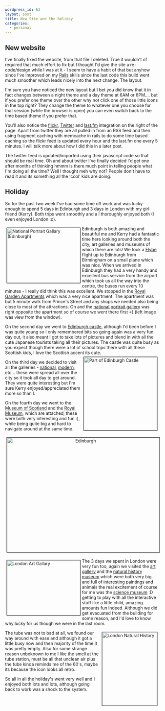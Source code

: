 ```yaml
---
wordpress_id: 63
layout: post
title: New Site and the holiday
categories:
  - personal
---
```

## New website

I've finally fixed the website, from that file I deleted. True it wouldn't of required that much effort to fix but I thought I'd give the site a re-code/design while I was at it - I seem to have a habit of that but anyhow since I've improved on my [Rails](http://rubyonrails.org/ "Ruby on Rails") skills since the last code this build went much smoother which leads nicely into the next change. The layout.

I'm sure you have noticed the new layout but I bet you did know that it in fact changes between a night theme and a day theme at 6AM or 6PM.... but if you prefer one theme over the other why not click one of those little icons in the top right? They change the theme to whatever one you choose for that session (while the browser is open) you can even switch back to the time based theme if you prefer that.

You'll also notice the [flickr](http://flickr.com "Flickr"), [Twitter](http://twitter.com "Twitter") and [last.fm](http://last.fm "Last.fm") integration on the right of the page. Apart from twitter they are all pulled in from an RSS feed and then using fragment caching with memcache in rails to do some time based caching so the flickr feed is updated every hour and the last.fm one every 5 minutes. I will talk more about how I did this in a later post.

The twitter feed is updated/imported using their javascript code so that should be real time. Oh and about twitter I've finally decided I'd get one after months of thinking hmmm is there much point in telling people what I'm doing all the time? Well I thought meh why not? People don't have to read it and its something all the 'cool' kids are doing.


## Holiday

So for the past two week I've had some time off work and was lucky enough to spend 5 days in Edinburgh and 3 days in London with my girl friend (Kerry). Both trips went smoothly and a I thoroughly enjoyed both (I even enjoyed London :o).

<a href="http://flickr.com/photos/richguk/sets/72157604336233579/"><img style="float: left; border: 1px solid black; margin: 5px;" src="http://farm4.static.flickr.com/3201/2378743948_a590f79f15_m.jpg" alt="National Portrait Gallary (Edinburgh)" width="240" height="180" /></a>

Edinburgh is both amazing and beautiful me and Kerry had a fantastic time here looking around both the city, art galleries and museums of which there are lots! We took a [Flybe](http://flybe.com) flight up to Edinburgh from Birmingham on a small plane which was nice. When we arrived in Edinburgh they had a very handy and excellent bus service from the airport which took us all the way into the centre, the buses run every 10 minutes - I really did think this was excellent. We stopped in the [Royal Garden Apartments](http://www.royal-garden.co.uk) which was a very nice apartment. The apartment was but 5 minute walk from Prince's Street and any shops we needed also being close to most of the attractions. Oh and the [national portrait gallery](http://www.nationalgalleries.org/visit/page/2:298:3) was right opposite the apartment so of course we went there first =) (left image was view from the window).

On the second day we went to [Edinburgh castle](http://en.wikipedia.org/wiki/Edinburgh_Castle), although I'd been before I was quite young so I only remembered bits so going again was a very fun day out, it also meant I got to take lots of pictures and blend in with all the cute Japanese tourists taking all their pictures. The castle was quite busy as you expect though there were a lot of school trips there with all these Scottish kids, I love the Scottish accent its cute.
<a title="Part of Edinburgh Castle" href="http://flickr.com/photos/richguk/2377941991/in/set-72157604336233579/"><img style="float: right; border: 1px solid black; margin: 5px;" src="http://farm4.static.flickr.com/3163/2377941991_0ef3a9cd05_m.jpg" alt="Part of Edinburgh Castle" width="240" height="240" /></a>

On the third day we decided to visit all the galleries - [national](http://www.nationalgalleries.org/visit/page/2:114:2), [modern](http://www.nationalgalleries.org/visit/page/2:118:4/), etc... these were spread all over the city so it took all day to get around. They were quite interesting but I'm sure Kerry enjoyed/appreciated them more so than I.

On the fourth day we went to the [Museum of Scotland](http://www.nms.ac.uk/) and the [Royal Museum](http://www.nms.ac.uk/royal_museum_project.aspx), which are attached, these were both very interesting and fun :), while being quite big and hard to navigate around at the same time.
<p style="text-align: center;"><a href="http://flickr.com/photos/richguk/sets/72157604336233579/"><img style="border: 1px solid black; margin: 5px;" src="http://farm3.static.flickr.com/2219/2377948369_e7c9db3d99.jpg" alt="Edinburgh" width="500" height="375" /></a></p>

<a href="http://flickr.com/photos/richguk/sets/72157604336891673/"><img style="float: left; border: 1px solid black; margin: 5px;" src="http://farm3.static.flickr.com/2098/2378049683_8fda0299ce_m.jpg" alt="London Art Gallary" width="240" height="180" /></a>
The 3 days we spent in London were very fun too, again we visited the [art gallery](http://www.nationalgallery.org.uk) and the [natural history museum](www.nhm.ac.uk) which were both very big and full of interesting paintings and animals the real excitement of course for me was the <a href="http://www.sciencemuseum.org.uk/">science museum</a> :D getting to play with all the interactive stuff like a little child, amazing amounts fun indeed. Although we did get evacuated from the building for some reason, and I'd love to know why lucky for us though we were in the last room.

<a href="http://flickr.com/photos/richguk/sets/72157604336891673/"><img style="float: right; border: 1px solid black; margin: 5px;" src="http://farm3.static.flickr.com/2218/2378917524_3c90a0d87c_m.jpg" alt="London Natural History" width="180" height="240" /></a>
The tube was not to bad at all, we found our way around with ease and although it got a little busy now and then majority of the time it was pretty empty. Also for some strange reason unbeknown to me I like the smell at the tube station, must be all that unclean air plus the tube kinda reminds me of the 60's, maybe its because the icon looks all retro.

So all in all the holiday's went very well and I enjoyed both lots and lots, although going back to work was a shock to the system.